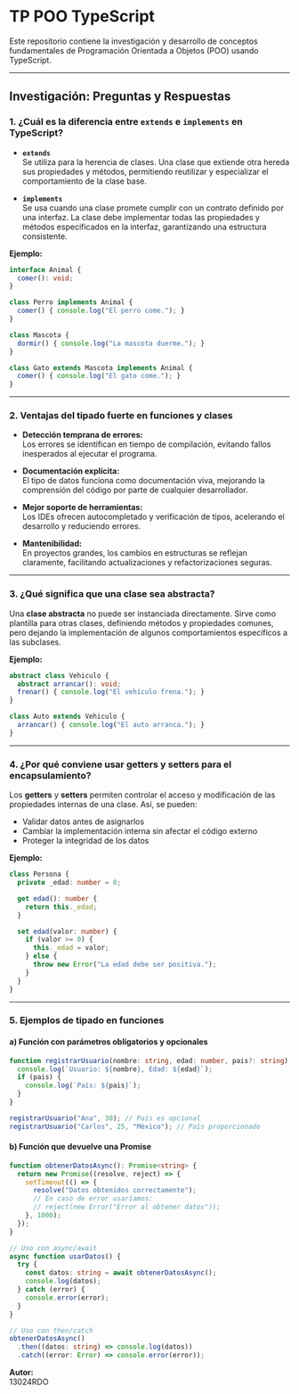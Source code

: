 ﻿# TP POO TypeScript

Este repositorio contiene la investigación y desarrollo de conceptos fundamentales de Programación Orientada a Objetos (POO) usando TypeScript.

---

## Investigación: Preguntas y Respuestas

### 1. ¿Cuál es la diferencia entre `extends` e `implements` en TypeScript?

- **`extends`**  
  Se utiliza para la herencia de clases. Una clase que extiende otra hereda sus propiedades y métodos, permitiendo reutilizar y especializar el comportamiento de la clase base.

- **`implements`**  
  Se usa cuando una clase promete cumplir con un contrato definido por una interfaz. La clase debe implementar todas las propiedades y métodos especificados en la interfaz, garantizando una estructura consistente.

**Ejemplo:**
```typescript
interface Animal {
  comer(): void;
}

class Perro implements Animal {
  comer() { console.log("El perro come."); }
}

class Mascota {
  dormir() { console.log("La mascota duerme."); }
}

class Gato extends Mascota implements Animal {
  comer() { console.log("El gato come."); }
}
```

---

### 2. Ventajas del tipado fuerte en funciones y clases

- **Detección temprana de errores:**  
  Los errores se identifican en tiempo de compilación, evitando fallos inesperados al ejecutar el programa.

- **Documentación explícita:**  
  El tipo de datos funciona como documentación viva, mejorando la comprensión del código por parte de cualquier desarrollador.

- **Mejor soporte de herramientas:**  
  Los IDEs ofrecen autocompletado y verificación de tipos, acelerando el desarrollo y reduciendo errores.

- **Mantenibilidad:**  
  En proyectos grandes, los cambios en estructuras se reflejan claramente, facilitando actualizaciones y refactorizaciones seguras.

---

### 3. ¿Qué significa que una clase sea abstracta?

Una **clase abstracta** no puede ser instanciada directamente. Sirve como plantilla para otras clases, definiendo métodos y propiedades comunes, pero dejando la implementación de algunos comportamientos específicos a las subclases.

**Ejemplo:**
```typescript
abstract class Vehiculo {
  abstract arrancar(): void;
  frenar() { console.log("El vehículo frena."); }
}

class Auto extends Vehiculo {
  arrancar() { console.log("El auto arranca."); }
}
```

---

### 4. ¿Por qué conviene usar getters y setters para el encapsulamiento?

Los **getters** y **setters** permiten controlar el acceso y modificación de las propiedades internas de una clase. Así, se pueden:

- Validar datos antes de asignarlos
- Cambiar la implementación interna sin afectar el código externo
- Proteger la integridad de los datos

**Ejemplo:**
```typescript
class Persona {
  private _edad: number = 0;

  get edad(): number {
    return this._edad;
  }

  set edad(valor: number) {
    if (valor >= 0) {
      this._edad = valor;
    } else {
      throw new Error("La edad debe ser positiva.");
    }
  }
}
```

---

### 5. Ejemplos de tipado en funciones

#### a) Función con parámetros obligatorios y opcionales

```typescript
function registrarUsuario(nombre: string, edad: number, pais?: string): void {
  console.log(`Usuario: ${nombre}, Edad: ${edad}`);
  if (pais) {
    console.log(`País: ${pais}`);
  }
}

registrarUsuario("Ana", 30); // País es opcional
registrarUsuario("Carlos", 25, "México"); // País proporcionado
```

#### b) Función que devuelve una Promise

```typescript
function obtenerDatosAsync(): Promise<string> {
  return new Promise((resolve, reject) => {
    setTimeout(() => {
      resolve("Datos obtenidos correctamente");
      // En caso de error usaríamos:
      // reject(new Error("Error al obtener datos"));
    }, 1000);
  });
}

// Uso con async/await
async function usarDatos() {
  try {
    const datos: string = await obtenerDatosAsync();
    console.log(datos);
  } catch (error) {
    console.error(error);
  }
}

// Uso con then/catch
obtenerDatosAsync()
  .then((datos: string) => console.log(datos))
  .catch((error: Error) => console.error(error));
```



**Autor:**  
13024RDO
